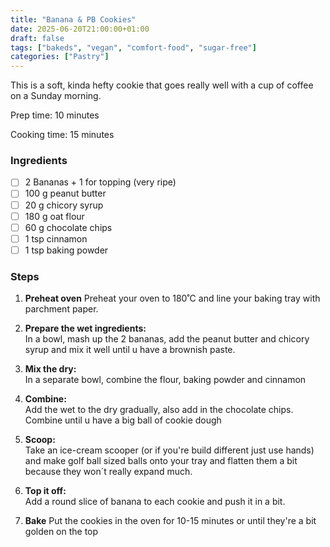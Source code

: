```yaml
---
title: "Banana & PB Cookies"
date: 2025-06-20T21:00:00+01:00
draft: false
tags: ["bakeds", "vegan", "comfort-food", "sugar-free"]
categories: ["Pastry"]
---
```


This is a soft, kinda hefty cookie that goes really well with a cup of coffee on a Sunday morning.

<div class="recipe" id="recipe">
Prep time: 10 minutes

Cooking time: 15 minutes

### Ingredients
- [ ] 2 Bananas + 1 for topping (very ripe)
- [ ] 100 g peanut butter
- [ ] 20 g chicory syrup
- [ ] 180 g oat flour
- [ ] 60 g chocolate chips
- [ ] 1 tsp cinnamon
- [ ] 1 tsp baking powder

### Steps

1. **Preheat oven**
    Preheat your oven to 180˚C and line your baking tray with parchment paper.

2. **Prepare the wet ingredients:**  
   In a bowl, mash up the 2 bananas, add the peanut butter and chicory syrup and mix it well until u have a brownish paste.

3. **Mix the dry:**  
   In a separate bowl, combine the flour, baking powder and cinnamon

4. **Combine:**  
   Add the wet to the dry gradually, also add in the chocolate chips. Combine until u have a big ball of cookie dough

5. **Scoop:**  
   Take an ice-cream scooper (or if you're build different just use hands) and make golf ball sized balls onto your tray and flatten them a bit because they won´t really expand much.

6. **Top it off:**  
    Add a round slice of banana to each cookie and push it in a bit.

7. **Bake**
    Put the cookies in the oven for 10-15 minutes or until they're a bit golden on the top
</div>
